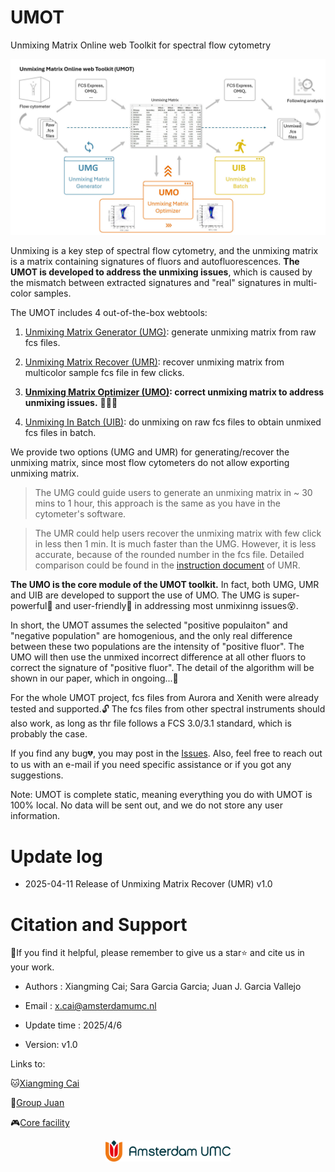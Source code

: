 # UMOT
Unmixing Matrix Online web Toolkit for spectral flow cytometry

<p align="center">
  <img src="./images/overview.jpg" />
</p>


Unmixing is a key step of spectral flow cytometry, and the unmixing matrix is a matrix containing signatures of fluors and autofluorescences. **The UMOT is developed to address the unmixing issues**, which is caused by the mismatch between extracted signatures and "real" signatures in multi-color samples.

The UMOT includes 4 out-of-the-box webtools:
  1. [Unmixing Matrix Generator (UMG)](https://github.com/xiangmingcai/UnmixingMtxGenerator.github.io/tree/main): generate unmixing matrix from raw fcs files.

  2. [Unmixing Matrix Recover (UMR)](https://github.com/xiangmingcai/UnmixingMtxRecover.github.io/tree/main): recover unmixing matrix from multicolor sample fcs file in few clicks.

  3. **[Unmixing Matrix Optimizer (UMO)](https://github.com/xiangmingcai/UnmixingMtxOptimizer.github.io): correct unmixing matrix to address unmixing issues.** 🚀🚀🚀

  4. [Unmixing In Batch (UIB)](https://github.com/xiangmingcai/UnmixingInBatch.github.io): do unmixing on raw fcs files to obtain unmixed fcs files in batch.

We provide two options (UMG and UMR) for generating/recover the unmixing matrix, since most flow cytometers do not allow exporting unmixing matrix. 

>The UMG could guide users to generate an unmixing matrix in ~ 30 mins to 1 hour, this approach is the same as you have in the cytometer's software. 

>The UMR could help users recover the unmixing matrix with few click in less then 1 min. It is much faster than the UMG. However, it is less accurate, because of the rounded number in the fcs file. Detailed comparison could be found in the [instruction document](https://github.com/xiangmingcai/UnmixingMtxRecover.github.io/blob/main/instruction.md) of UMR.

**The UMO is the core module of the UMOT toolkit.** In fact, both UMG, UMR and UIB are developed to support the use of UMO. The UMG is super-powerful💪 and user-friendly🥰 in addressing most unmixinng issues😵. 

In short, the UMOT assumes the selected "positive populaiton" and "negative population" are homogenious, and the only real difference between these two populations are the intensity of "positive fluor". The UMO will then use the unmixed incorrect difference at all other fluors to correct the signature of "positive fluor". The detail of the algorithm will be shown in our paper, which in ongoing...🥱

For the whole UMOT project, fcs files from Aurora and Xenith were already tested and supported.🔓 The fcs files from other spectral instruments should also work, as long as thr file follows a FCS 3.0/3.1 standard, which is probably the case.

If you find any bug💔, you may post in the [Issues](https://github.com/xiangmingcai/UMOT/issues). Also, feel free to reach out to us with an e-mail if you need specific assistance or if you got any suggestions.

Note: UMOT is complete static, meaning everything you do with UMOT is 100% local. No data will be sent out, and we do not store any user information.

# Update log

- 2025-04-11  Release of Unmixing Matrix Recover (UMR) v1.0


# Citation and Support

📝If you find it helpful, please remember to give us a star⭐ and cite us in your work. 



- Authors : Xiangming Cai; Sara Garcia Garcia; Juan J. Garcia Vallejo

- Email : x.cai@amsterdamumc.nl

- Update time : 2025/4/6

- Version: v1.0

Links to: 

🐱[Xiangming Cai](https://www.linkedin.com/in/xiangming-cai-7a95a1258/)

🎣[Group Juan](https://immunologyamsterdam.org/2020/08/10/juan-j-garcia-vallejo/)

🎮[Core facility](https://vumc.nl/research/overzicht/molecular-cell-biology-immunology-research/mcbi-technology-center/o2flow-facility-mcbi.htm)

<p align="center">
  <img src="./images/logo-amsterdamumc.svg" width = 200  class="left-align" />
</p>
  

